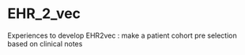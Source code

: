 # EHR_2_vec
Experiences to develop EHR2vec : make a patient cohort pre selection based on clinical notes
